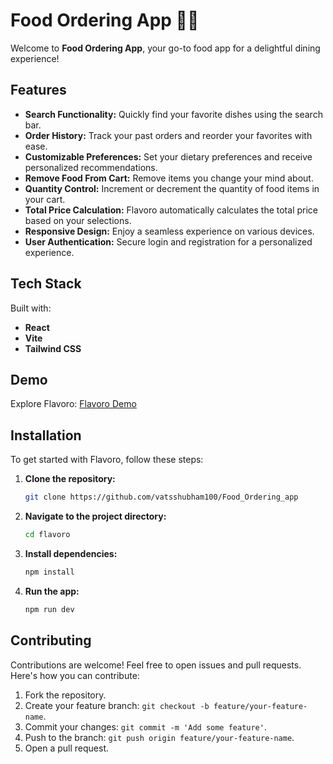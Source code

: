 # Food Ordering App 🍔🚀

Welcome to **Food Ordering App**, your go-to food app for a delightful dining experience!

## Features

- **Search Functionality:** Quickly find your favorite dishes using the search bar.
- **Order History:** Track your past orders and reorder your favorites with ease.
- **Customizable Preferences:** Set your dietary preferences and receive personalized recommendations.
- **Remove Food From Cart:** Remove items you change your mind about.
- **Quantity Control:** Increment or decrement the quantity of food items in your cart.
- **Total Price Calculation:** Flavoro automatically calculates the total price based on your selections.
- **Responsive Design:** Enjoy a seamless experience on various devices.
- **User Authentication:** Secure login and registration for a personalized experience.

## Tech Stack

Built with:
- **React**
- **Vite**
- **Tailwind CSS**

## Demo

Explore Flavoro:
[Flavoro Demo](https://your-demo-link.com)

## Installation

To get started with Flavoro, follow these steps:

1. **Clone the repository:**
    ```bash
    git clone https://github.com/vatsshubham100/Food_Ordering_app
    ```

2. **Navigate to the project directory:**
    ```bash
    cd flavoro
    ```

3. **Install dependencies:**
    ```bash
    npm install
    ```

4. **Run the app:**
    ```bash
    npm run dev
    ```

## Contributing

Contributions are welcome! Feel free to open issues and pull requests. Here's how you can contribute:

1. Fork the repository.
2. Create your feature branch: `git checkout -b feature/your-feature-name`.
3. Commit your changes: `git commit -m 'Add some feature'`.
4. Push to the branch: `git push origin feature/your-feature-name`.
5. Open a pull request.
